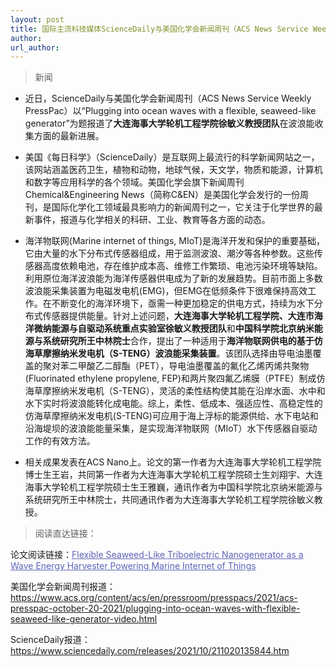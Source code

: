 ```yaml
---
layout: post
title: 国际主流科技媒体ScienceDaily与美国化学会新闻周刊（ACS News Service Weekly PressPac）报道课题组近期关于用于波浪能采集的仿海草摩擦纳米发电机相关研究成果！
author: 
url_author: 
---
```


> 新闻

- 近日，ScienceDaily与美国化学会新闻周刊（ACS News Service Weekly PressPac）以“Plugging into ocean waves with a flexible, seaweed-like generator”为题报道了**大连海事大学轮机工程学院徐敏义教授团队**在波浪能收集方面的最新进展。

- 美国《每日科学》（ScienceDaily）是互联网上最流行的科学新闻网站之一，该网站涵盖医药卫生，植物和动物，地球气候，天文学，物质和能源，计算机和数字等应用科学的各个领域。美国化学会旗下新闻周刊Chemical&Engineering News（简称C&EN）是美国化学会发行的一份周刊，是国际化学化工领域最具影响力的新闻周刊之一，它关注于化学世界的最新事件，报道与化学相关的科研、工业、教育等各方面的动态。

- 海洋物联网(Marine internet of things, MIoT)是海洋开发和保护的重要基础，它由大量的水下分布式传感器组成，用于监测波浪、潮汐等各种参数。这些传感器高度依赖电池，存在维护成本高、维修工作繁琐、电池污染环境等缺陷。利用原位海洋波浪能为海洋传感器供电成为了新的发展趋势。目前市面上多数波浪能采集装置为电磁发电机(EMG)，但EMG在低频条件下很难保持高效工作。在不断变化的海洋环境下，亟需一种更加稳定的供电方式，持续为水下分布式传感器提供能量。针对上述问题，**大连海事大学轮机工程学院、大连市海洋微纳能源与自驱动系统重点实验室徐敏义教授团队**和**中国科学院北京纳米能源与系统研究所王中林院士**合作，提出了一种适用于**海洋物联网供电的基于仿海草摩擦纳米发电机（S-TENG）波浪能采集装置**。该团队选择由导电油墨覆盖的聚对苯二甲酸乙二醇酯（PET），导电油墨覆盖的氟化乙烯丙烯共聚物(Fluorinated ethylene propylene, FEP)和两片聚四氟乙烯膜（PTFE）制成仿海草摩擦纳米发电机（S-TENG），灵活的柔性结构使其能在沿岸水面、水中和水下实时将波浪能转化成电能。综上，柔性、低成本、强适应性、高稳定性的仿海草摩擦纳米发电机(S-TENG)可应用于海上浮标的能源供给、水下电站和沿海堤坝的波浪能能量采集，是实现海洋物联网（MIoT）水下传感器自驱动工作的有效方法。

- 相关成果发表在ACS Nano上。论文的第一作者为大连海事大学轮机工程学院博士生王岩，共同第一作者为大连海事大学轮机工程学院硕士生刘翔宇、大连海事大学轮机工程学院硕士生王雅巍，通讯作者为中国科学院北京纳米能源与系统研究所王中林院士，共同通讯作者为大连海事大学轮机工程学院徐敏义教授。

> 阅读直达链接：

论文阅读链接：<a style="color: #5E63B6;" class="off" target="_blank" href="https://pubs.acs.org/doi/10.1021/acsnano.1c05127" rel="noopener noreferrer">Flexible Seaweed-Like Triboelectric Nanogenerator as a Wave Energy Harvester Powering Marine Internet of Things</a>


美国化学会新闻周刊报道：<a style="color: #5E63B6;" class="off" target="_blank" href="https://www.acs.org/content/acs/en/pressroom/presspacs/2021/acs-presspac-october-20-2021/plugging-into-ocean-waves-with-flexible-seaweed-like-generator-video.html" rel="noopener noreferrer">https://www.acs.org/content/acs/en/pressroom/presspacs/2021/acs-presspac-october-20-2021/plugging-into-ocean-waves-with-flexible-seaweed-like-generator-video.html</a>


ScienceDaily报道：<a style="color: #5E63B6;" class="off" target="_blank" href="https://www.sciencedaily.com/releases/2021/10/211020135844.htm" rel="noopener noreferrer">https://www.sciencedaily.com/releases/2021/10/211020135844.htm</a>